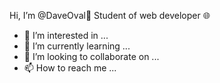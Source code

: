   Hi, I’m @DaveOval👋
  Student of web developer 🌐
- 👀 I’m interested in ...
- 🌱 I’m currently learning ...
- 💞️ I’m looking to collaborate on ...
- 📫 How to reach me ...

<!---
DaveOval/DaveOval is a ✨ special ✨ repository because its `README.md` (this file) appears on your GitHub profile.
You can click the Preview link to take a look at your changes.
--->
